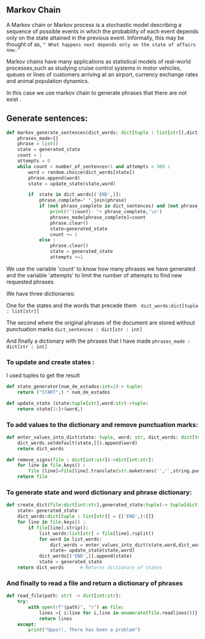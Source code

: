 ## Markov Chain
A Markov chain or Markov process is a stochastic model describing a sequence of possible events in which the probability of each event depends only on the state attained in the previous event.
Informally, this may be thought of as, ```" What happens next depends only on the state of affairs now."```

Markov chains have many applications as statistical models of real-world processes,such as studying cruise control systems in motor vehicles, queues or lines of customers arriving at an airport, currency exchange rates and animal population dynamics.

In this case we use markov chain to generate phrases that there are not exist .

## Generate sentences:
```Python
def markov_generate_sentences(dict_words: dict[tuple : list[str]],dict_sentences: dict[str: int] ,number_of_sentences: int,generated_state:tuple)->None:
    phrases_made={}
    phrase = list()
    state = generated_state
    count = 1
    attempts = 0
    while count < number_of_sentences+1 and attempts < 300 :
        word = random.choice(dict_words[state])
        phrase.append(word)
        state = update_state(state,word)

        if  state in dict_words[('END',)]:
            phrase_complete=" ".join(phrase)
            if (not phrase_complete in dict_sentences) and (not phrase_complete in phrases_made):
                print(f"{count}- "+ phrase_complete,'\n')
                phrases_made[phrase_complete]=count
                phrase.clear()
                state=generated_state
                count += 1
            else : 
                phrase.clear()
                state = generated_state
                attempts +=1
```
We use the variable 'count' to know how many phrases we have generated and the variable 'attempts' to limit the number of attempts to find new requested phrases

We have three dictionaries:

One for the states and the words that precede them  ``` dict_words:dict[tuple : list[str]]```

The second where the original phrases of the document are stored without punctuation marks ```dict_sentences : dict[str : int]  ```

And finally a dictionary with the phrases that I have made ``` phrases_made : dict[str : int]  ```

### To update and create states :

I used tuples to get the result

```python
def state_generator(num_de_estados:int=2)-> tuple: 
    return ("START",) * num_de_estados

def update_state (state:tuple[str],word:str)->tuple:
    return state[1:]+(word,)
```
### To add values to the dictionary and remove punctuation marks:

```python
def enter_values_into_dict(state: tuple, word: str, dict_words: dict[tuple : list[str]]) -> dict[tuple: list[str]]:
    dict_words.setdefault(state,[]).append(word)
    return dict_words

def remove_signs(file : dict[int:str])->dict[int:str]:
    for line in file.keys() :
        file [line]=file[line].translate(str.maketrans('','',string.punctuation)).lower().strip()
    return file
```

### To generate state and word dictionary and phrase dictionary:

```python
def create_dict(file:dict[int:str],generated_state:tuple)-> tuple[dict,dict]:
    state= generated_state
    dict_words:dict[tuple : list[str]] = {('END',):[]}
    for line in file.keys() :
        if file[line].strip():
            list_words:list[str] = file[line].rsplit()
            for word in list_words:
                dict_words = enter_values_into_dict(state,word,dict_words) 
                state= update_state(state,word)
            dict_words[('END',)].append(state)
            state = generated_state
    return dict_words      # Returns dictionary of states 
```
### And finally to read a file and return a dictionary of phrases
```python
def read_file(path: str) -> dict[int:str]:
    try:
        with open(rf"{path}", "r") as file:
            lines ={ i:line for i,line in enumerate(file.readlines())}
            return lines
    except:
        print("Upps!!, There has been a problem")
```
